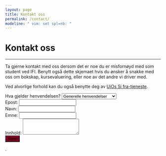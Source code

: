 ```yaml
---
layout: page
title: Kontakt oss
permalink: /contact/
modeline: " vim: set spl=nb: "
---
```


# Kontakt oss

---

Ta gjerne kontakt med oss dersom det er noe du er misfornøyd med som student ved IFI. Benytt også dette skjemaet hvis du ønsker å snakke med oss om bokskap, kursevaluering, eller noe av det andre vi driver med.

Ved alvorlige forhold kan du også benytte deg av [UiOs Si fra-tjeneste](https://www.uio.no/studier/kontakt/si-fra/).
<br>

<form class="contact">
  <div class="form-group col-xs-6">
    <label for="exampleFormControlSelect1">Hva gjelder henvendelsen?</label>
    <select class="form-control" id="exampleFormControlSelect1">
      <option value="general">Generelle henvendelser</option>
      <option value="alert">Klage/Bekymringsmelding</option>
      <option value="evaluation">Kursevaluering</option>
      <option value="lockers">Bokskap</option>
      <option value="other">Annet</option>
    </select>
  </div>
  <div class="form-group col-xs-6">
      <label for="exampleFormControlInput1">Epost:</label>
      <input type="email" class="form-control" id="exampleFormControlInput1" placeholder="">
    </div>
  <div class="form-group col-xs-6">
      <label for="exampleFormControlInput1">Navn:</label>
      <input type="text" class="form-control" id="name" placeholder="">
  </div>
  <div class="form-group col-xs-6">
        <label for="exampleFormControlInput1">Emne:</label>
        <input type="text" class="form-control" id="alert" placeholder="">
    </div>
  <div class="form-group col-xs-12">
    <label for="exampleFormControlTextarea1">Innhold:</label>
    <textarea class="form-control" id="exampleFormControlTextarea1" rows="3"></textarea>
  </div>
  <div class="submit">
    <button type="button" class="btn btn-primary btn-lg btn-block col-xs-12" style="background-color:800020;">Send</button>
  </div>
</form>
.
<br>
